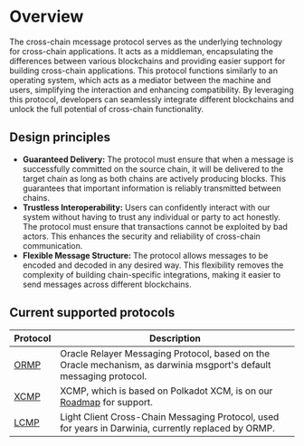 # Overview

The cross-chain mcessage protocol serves as the underlying technology for cross-chain applications. It acts as a middleman, encapsulating the differences between various blockchains and providing easier support for building cross-chain applications. This protocol functions similarly to an operating system, which acts as a mediator between the machine and users, simplifying the interaction and enhancing compatibility. By leveraging this protocol, developers can seamlessly integrate different blockchains and unlock the full potential of cross-chain functionality.

## Design principles

- **Guaranteed Delivery:** The protocol must ensure that when a message is successfully committed on the source chain, it will be delivered to the target chain as long as both chains are actively producing blocks. This guarantees that important information is reliably transmitted between chains.
- **Trustless Interoperability:** Users can confidently interact with our system without having to trust any individual or party to act honestly. The protocol must ensure that transactions cannot be exploited by bad actors. This enhances the security and reliability of cross-chain communication.
- **Flexible Message Structure:** The protocol allows messages to be encoded and decoded in any desired way. This flexibility removes the complexity of building chain-specific integrations, making it easier to send messages across different blockchains.

## Current supported protocols

| Protocol | Description |
| -------- | ----------- |
| [ORMP](./ormp.md) | Oracle Relayer Messaging Protocol, based on the Oracle mechanism, as darwinia msgport's default messaging protocol. |
| [XCMP](./xcmp.md) | XCMP, which is based on Polkadot XCM, is on our [Roadmap](../../ecosystem.md#roadmap) for support. |
| [LCMP](./lcmp.md) | Light Client Cross-Chain Messaging Protocol, used for years in Darwinia, currently replaced by ORMP. |
